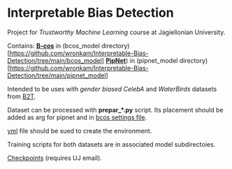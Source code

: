 # Interpretable Bias Detection
Project for *Trustworthy Machine Learning* course at Jagiellonian University.

Contains: 
[**B-cos**](https://github.com/B-cos/B-cos-v2) in (bcos_model directory)[https://github.com/wronkam/Interpretable-Bias-Detection/tree/main/bcos_model]
[**PipNet**](https://github.com/M-Nauta/PIPNet)) in (pipnet_model directory)[https://github.com/wronkam/Interpretable-Bias-Detection/tree/main/pipnet_model]

Intended to be uses with *gender biased CelebA* and *WaterBirds* datasets from [B2T](https://github.com/alinlab/b2t).

Dataset can be processed with **prepar_\*.py** script. 
Its placement should be added as arg for pipnet and in [bcos settings file](https://github.com/wronkam/Interpretable-Bias-Detection/blob/main/bcos_model/bcos/settings.py).

[yml](https://github.com/wronkam/Interpretable-Bias-Detection/blob/main/TML_environment.yml) file should be sued to create the environment. 

Training scripts for both datasets are in associated model subdirectoies.

[Checkpoints](https://ujchmura-my.sharepoint.com/:f:/g/personal/michal_wronka_student_uj_edu_pl/EmJijtV__Q9BhGv-aBiHUdoBrJlAPszoTDqw8icyfOrQOQ?e=Xfyzeb) (requires UJ email).

